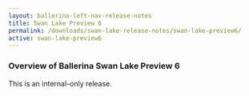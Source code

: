 ```yaml
---
layout: ballerina-left-nav-release-notes
title: Swan Lake Preview 6
permalink: /downloads/swan-lake-release-notes/swan-lake-preview6/
active: swan-lake-preview6
---
```

### Overview of Ballerina Swan Lake Preview 6 

This is an internal-only release.

<style> #tree-expand-all , #tree-collapse-all, .cTocElements {display:none;} .cGitButtonContainer {padding-left: 40px;} </style>


 
